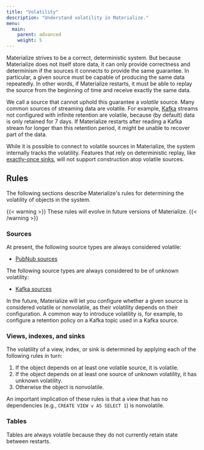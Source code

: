 ```yaml
---
title: "Volatility"
description: "Understand volatility in Materialize."
menu:
  main:
    parent: advanced
    weight: 5
---
```


Materialize strives to be a correct, deterministic system. But because
Materialize does not itself store data, it can only provide correctness and
determinism if the sources it connects to provide the same guarantee. In
particular, a given source must be capable of producing the same data
repeatedly. In other words, if Materialize restarts, it must be able to replay
the source from the beginning of time and receive exactly the same data.

We call a source that cannot uphold this guarantee a *volatile* source. Many
common sources of streaming data are volatile. For example, [Kafka](/sql/create-source/kafka) streams not configured with infinite retention are volatile, because (by
default) data is only retained for 7 days. If Materialize restarts after
reading a Kafka stream for longer than this retention period, it might be unable to recover part of the data.

While it is possible to connect to volatile sources in Materialize, the system
internally tracks the volatility. Features that rely on
deterministic replay, like [exactly-once sinks](/sql/create-sink/#exactly-once-sinks-with-topic-reuse-after-restart), will not
support construction atop volatile sources.

## Rules

The following sections describe Materialize's rules for determining the
volatility of objects in the system.

{{< warning >}}
These rules will evolve in future versions of Materialize.
{{< /warning >}}

### Sources

At present, the following source types are always considered volatile:

  * [PubNub sources](/sql/create-source/text-pubnub/)

The following source types are always considered to be of unknown volatility:

  * [Kafka sources](/sql/create-source/avro-kafka/)

In the future, Materialize will let you configure whether a given source is considered volatile or nonvolatile, as their volatility depends
on their configuration. A common way to introduce volatility is, for example, to configure
a retention policy on a Kafka topic used in a Kafka source.

### Views, indexes, and sinks

The volatility of a view, index, or sink is determined by applying each of
the following rules in turn:

  1. If the object depends on at least one volatile source, it is volatile.
  2. If the object depends on at least one source of unknown volatility, it has
     unknown volatility.
  3. Otherwise the object is nonvolatile.

An important implication of these rules is that a view that has no dependencies
(e.g., `CREATE VIEW v AS SELECT 1`) is nonvolatile.

### Tables

Tables are always volatile because they do not currently retain state between
restarts.

